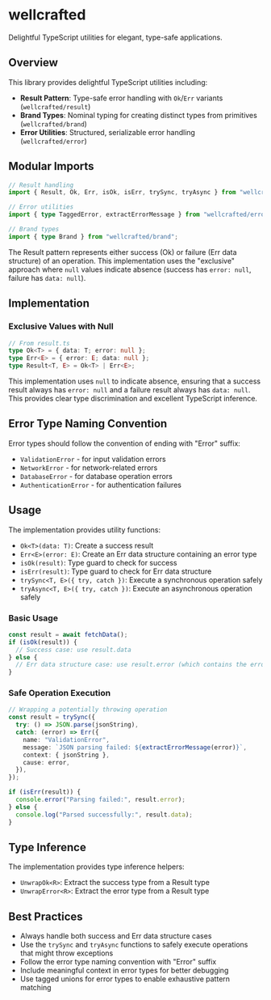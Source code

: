 # wellcrafted

Delightful TypeScript utilities for elegant, type-safe applications.

## Overview

This library provides delightful TypeScript utilities including:

- **Result Pattern**: Type-safe error handling with `Ok`/`Err` variants (`wellcrafted/result`)
- **Brand Types**: Nominal typing for creating distinct types from primitives (`wellcrafted/brand`)
- **Error Utilities**: Structured, serializable error handling (`wellcrafted/error`)

## Modular Imports

```typescript
// Result handling
import { Result, Ok, Err, isOk, isErr, trySync, tryAsync } from "wellcrafted/result";

// Error utilities
import { type TaggedError, extractErrorMessage } from "wellcrafted/error";

// Brand types
import { type Brand } from "wellcrafted/brand";
```

The Result pattern represents either success (Ok) or failure (Err data structure) of an operation. This implementation uses the "exclusive" approach where `null` values indicate absence (success has `error: null`, failure has `data: null`).

## Implementation

### Exclusive Values with Null

```typescript
// From result.ts
type Ok<T> = { data: T; error: null };
type Err<E> = { error: E; data: null };
type Result<T, E> = Ok<T> | Err<E>;
```

This implementation uses `null` to indicate absence, ensuring that a success result always has `error: null` and a failure result always has `data: null`. This provides clear type discrimination and excellent TypeScript inference.

## Error Type Naming Convention

Error types should follow the convention of ending with "Error" suffix:

- `ValidationError` - for input validation errors
- `NetworkError` - for network-related errors
- `DatabaseError` - for database operation errors
- `AuthenticationError` - for authentication failures

## Usage

The implementation provides utility functions:

- `Ok<T>(data: T)`: Create a success result
- `Err<E>(error: E)`: Create an Err data structure containing an error type
- `isOk(result)`: Type guard to check for success
- `isErr(result)`: Type guard to check for Err data structure
- `trySync<T, E>({ try, catch })`: Execute a synchronous operation safely
- `tryAsync<T, E>({ try, catch })`: Execute an asynchronous operation safely

### Basic Usage

```typescript
const result = await fetchData();
if (isOk(result)) {
  // Success case: use result.data
} else {
  // Err data structure case: use result.error (which contains the error type)
}
```

### Safe Operation Execution

```typescript
// Wrapping a potentially throwing operation
const result = trySync({
  try: () => JSON.parse(jsonString),
  catch: (error) => Err({
    name: "ValidationError",
    message: `JSON parsing failed: ${extractErrorMessage(error)}`,
    context: { jsonString },
    cause: error,
  }),
});

if (isErr(result)) {
  console.error("Parsing failed:", result.error);
} else {
  console.log("Parsed successfully:", result.data);
}
```

## Type Inference

The implementation provides type inference helpers:

- `UnwrapOk<R>`: Extract the success type from a Result type
- `UnwrapError<R>`: Extract the error type from a Result type

## Best Practices

- Always handle both success and Err data structure cases
- Use the `trySync` and `tryAsync` functions to safely execute operations that might throw exceptions
- Follow the error type naming convention with "Error" suffix
- Include meaningful context in error types for better debugging
- Use tagged unions for error types to enable exhaustive pattern matching 